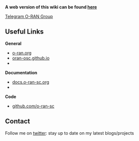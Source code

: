 **A web version of this wiki can be found [here](https://sveta-engineering.github.io/o-ran-wiki/)**

[Telegram O-RAN Group](https://t.me/+oeLaKbRl-fNiNWNk)

## Useful Links

**General**
- [o-ran.org](https://www.o-ran.org/)
- [oran-osc.github.io](https://oran-osc.github.io/)
- 

**Documentation**
- [docs.o-ran-sc.org](https://docs.o-ran-sc.org/en/latest/)
- 

**Code**
- [github.com/o-ran-sc](https://github.com/o-ran-sc)

## Contact

Follow me on [twitter](https://twitter.com/maksimdrachov): stay up to date on my latest blogs/projects